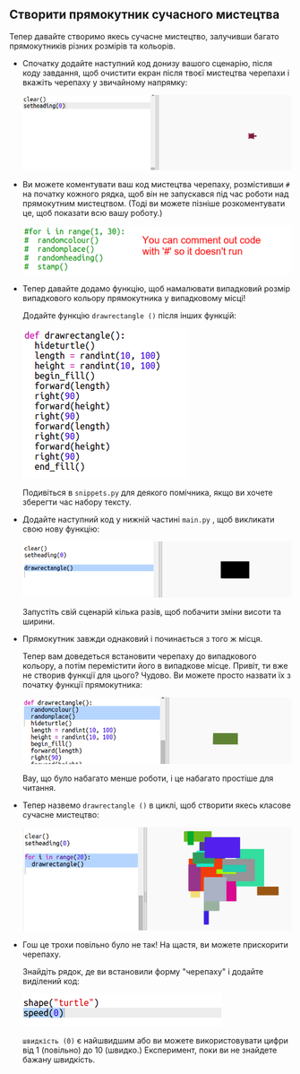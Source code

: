 ## Створити прямокутник сучасного мистецтва

Тепер давайте створимо якесь сучасне мистецтво, залучивши багато прямокутників різних розмірів та кольорів.

+ Спочатку додайте наступний код донизу вашого сценарію, після коду завдання, щоб очистити екран після твоєї мистецтва черепахи і вкажіть черепаху у звичайному напрямку:
    
    ![скріншот](images/modern-reset.png)

+ Ви можете коментувати ваш код мистецтва черепаху, розмістивши `#` на початку кожного рядка, щоб він не запускався під час роботи над прямокутним мистецтвом. (Тоді ви можете пізніше розкоментувати це, щоб показати всю вашу роботу.)
    
    ![знімок екрану](images/modern-comment.png)

+ Тепер давайте додамо функцію, щоб намалювати випадковий розмір випадкового кольору прямокутника у випадковому місці!
    
    Додайте функцію `drawrectangle ()` після інших функцій:
    
    ![скріншот](images/modern-rect-function.png)
    
    Подивіться в `snippets.py` для деякого помічника, якщо ви хочете зберегти час набору тексту.

+ Додайте наступний код у нижній частині `main.py` , щоб викликати свою нову функцію:
    
    ![скріншот](images/modern-call-rect.png)
    
    Запустіть свій сценарій кілька разів, щоб побачити зміни висоти та ширини.

+ Прямокутник завжди однаковий і починається з того ж місця.
    
    Тепер вам доведеться встановити черепаху до випадкового кольору, а потім перемістити його в випадкове місце. Привіт, ти вже не створив функції для цього? Чудово. Ви можете просто назвати їх з початку функції прямокутника:
    
    ![скріншот](images/modern-random-rect.png)
    
    Вау, що було набагато менше роботи, і це набагато простіше для читання.

+ Тепер назвемо `drawrectangle ()` в циклі, щоб створити якесь класове сучасне мистецтво:
    
    ![скріншот](images/modern-rect-art.png)

+ Гош це трохи повільно було не так! На щастя, ви можете прискорити черепаху.
    
    Знайдіть рядок, де ви встановили форму "черепаху" і додайте виділений код:
    
    ![скріншот](images/modern-speed.png)
    
    `швидкість (0)` є найшвидшим або ви можете використовувати цифри від 1 (повільно) до 10 (швидко.) Експеримент, поки ви не знайдете бажану швидкість.